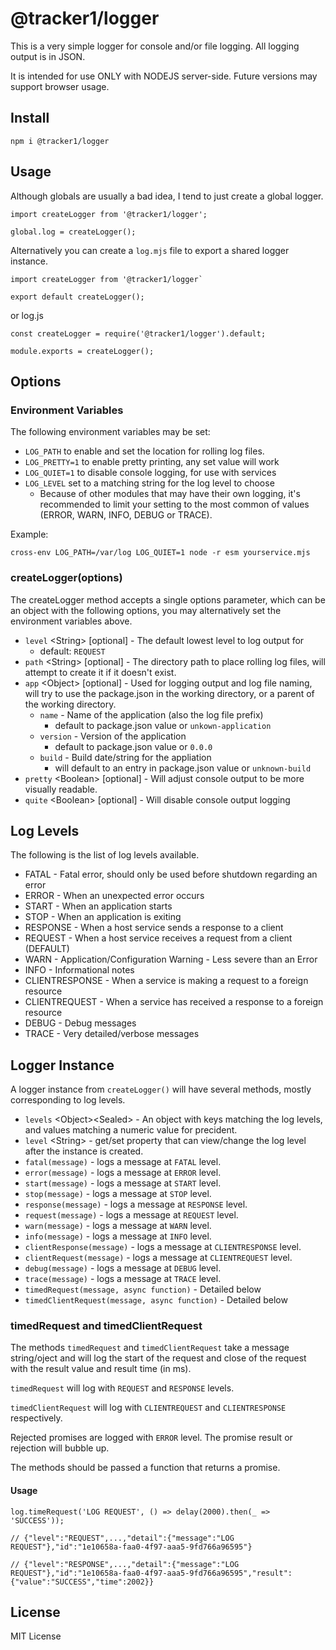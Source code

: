 # @tracker1/logger

This is a very simple logger for console and/or file logging.  All logging output is in JSON.

It is intended for use ONLY with NODEJS server-side.  Future versions may support browser usage.

## Install

`npm i @tracker1/logger`

## Usage

Although globals are usually a bad idea, I tend to just create a global logger.

```
import createLogger from '@tracker1/logger';

global.log = createLogger();
```

Alternatively you can create a `log.mjs` file to export a shared logger instance.

```
import createLogger from '@tracker1/logger`

export default createLogger();
```

or log.js

```
const createLogger = require('@tracker1/logger').default;

module.exports = createLogger();
```

## Options

### Environment Variables

The following environment variables may be set:

* `LOG_PATH` to enable and set the location for rolling log files.
* `LOG_PRETTY=1` to enable pretty printing, any set value will work
* `LOG_QUIET=1` to disable console logging, for use with services
* `LOG_LEVEL` set to a matching string for the log level to choose
  * Because of other modules that may have their own logging, it's recommended to limit your setting to the most common of values (ERROR, WARN, INFO, DEBUG or TRACE).

Example:

```
cross-env LOG_PATH=/var/log LOG_QUIET=1 node -r esm yourservice.mjs
```

### createLogger(options)

The createLogger method accepts a single options parameter, which can be an object with the following options, you may alternatively set the environment variables above.

* `level` \<String> [optional] - The default lowest level to log output for
  * default: `REQUEST`
* `path` \<String> [optional] - The directory path to place rolling log files, will attempt to create it if it doesn't exist.
* `app` \<Object> [optional] - Used for logging output and log file naming, will try to use the package.json in the working directory, or a parent of the working directory.
  * `name` - Name of the application (also the log file prefix)
    * default to package.json value or `unkown-application`
  * `version` - Version of the application
    * default to package.json value or `0.0.0`
  * `build` - Build date/string for the appliation
    * will default to an entry in package.json value or `unknown-build`
* `pretty` \<Boolean> [optional] - Will adjust console output to be more visually readable.
* `quite` \<Boolean> [optional] - Will disable console output logging


## Log Levels

The following is the list of log levels available.

* FATAL - Fatal error, should only be used before shutdown regarding an error
* ERROR - When an unexpected error occurs
* START - When an application starts
* STOP - When an application is exiting
* RESPONSE - When a host service sends a response to a client
* REQUEST - When a host service receives a request from a client (DEFAULT)
* WARN - Application/Configuration Warning - Less severe than an Error
* INFO - Informational notes
* CLIENTRESPONSE - When a service is making a request to a foreign resource
* CLIENTREQUEST - When a service has received a response to a foreign resource
* DEBUG - Debug messages
* TRACE - Very detailed/verbose messages

## Logger Instance

A logger instance from `createLogger()` will have several methods, mostly corresponding to log levels.

* `levels` \<Object>\<Sealed> - An object with keys matching the log levels, and values matching a numeric value for precident.
* `level` \<String> - get/set property that can view/change the log level after the instance is created.
* `fatal(message)` - logs a message at `FATAL` level.
* `error(message)` - logs a message at `ERROR` level.
* `start(message)` - logs a message at `START` level.
* `stop(message)` - logs a message at `STOP` level.
* `response(message)` - logs a message at `RESPONSE` level.
* `request(message)` - logs a message at `REQUEST` level.
* `warn(message)` - logs a message at `WARN` level.
* `info(message)` - logs a message at `INFO` level.
* `clientResponse(message)` - logs a message at `CLIENTRESPONSE` level.
* `clientRequest(message)` - logs a message at `CLIENTREQUEST` level.
* `debug(message)` - logs a message at `DEBUG` level.
* `trace(message)` - logs a message at `TRACE` level.
* `timedRequest(message, async function)` - Detailed below
* `timedClientRequest(message, async function)` - Detailed below

### timedRequest and timedClientRequest

The methods `timedRequest` and `timedClientRequest` take a message string/oject and will log the start of the request and close of the request with the result value and result time (in ms).

`timedRequest` will log with `REQUEST` and `RESPONSE` levels.

`timedClientRequest` will log with `CLIENTREQUEST` and `CLIENTRESPONSE` respectively.

Rejected promises are logged with `ERROR` level.  The promise result or rejection will bubble up.

The methods should be passed a function that returns a promise.

#### Usage

```
log.timeRequest('LOG REQUEST', () => delay(2000).then(_ => 'SUCCESS'));

// {"level":"REQUEST",...,"detail":{"message":"LOG REQUEST"},"id":"1e10658a-faa0-4f97-aaa5-9fd766a96595"}

// {"level":"RESPONSE",...,"detail":{"message":"LOG REQUEST"},"id":"1e10658a-faa0-4f97-aaa5-9fd766a96595","result":{"value":"SUCCESS","time":2002}}
```

## License

MIT License